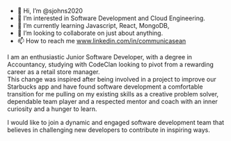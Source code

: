- 👋 Hi, I’m @sjohns2020
- 👀 I’m interested in Software Development and Cloud Engineering.
- 🌱 I’m currently learning Javascript, React, MongoDB, 
- 💞️ I’m looking to collaborate on just about anything.
- 📫 How to reach me www.linkedin.com/in/communicasean

I am an enthusiastic Junior Software Developer, with a degree in Accountancy, 
studying with CodeClan looking to pivot from a rewarding career as a retail store manager.  
This change was inspired after being involved in a project to improve our Starbucks app 
and have found software development a comfortable transition for me pulling on my existing skills 
as a creative problem solver, dependable team player and a respected mentor and coach 
with an inner curiosity and a hunger to learn.  

I would like to join a dynamic and engaged software development team 
that believes in challenging new developers to contribute in inspiring ways.

<!---
sjohns2020/sjohns2020 is a ✨ special ✨ repository because its `README.md` (this file) appears on your GitHub profile.
You can click the Preview link to take a look at your changes.
--->
